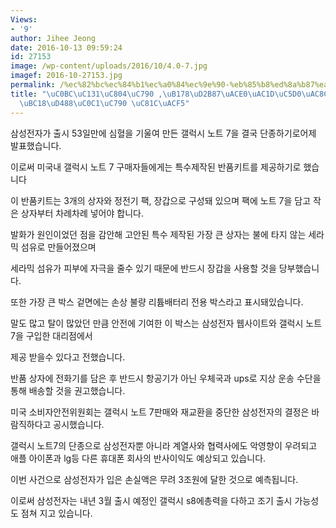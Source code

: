 ```yaml
---
Views:
- '9'
author: Jihee Jeong
date: 2016-10-13 09:59:24
id: 27153
image: /wp-content/uploads/2016/10/4.0-7.jpg
imagef: 2016-10-27153.jpg
permalink: /%ec%82%bc%ec%84%b1%ec%a0%84%ec%9e%90-%eb%85%b8%ed%8a%b87%ea%b3%a0%ea%b0%9d%ec%97%90%ea%b2%8c-%ed%8a%b9%ec%88%98%eb%b0%98%ed%92%88%ec%83%81%ec%9e%90-%ec%a0%9c%ea%b3%b5/
title: "\uC0BC\uC131\uC804\uC790 ,\uB178\uD2B87\uACE0\uAC1D\uC5D0\uAC8C \uD2B9\uC218\
  \uBC18\uD488\uC0C1\uC790 \uC81C\uACF5"
---
```


삼성전자가 출시 53일만에 심혈을 기울여 만든 갤럭시 노트 7을 결국 단종하기로어제 발표했습니다.

이로써 미국내 갤럭시 노트 7 구매자들에게는 특수제작된 반품키트를 제공하기로 했습니다

이 반품키트는 3개의 상자와 정전기 팩, 장갑으로 구성돼 있으며 팩에 노트 7을 담고 작은 상자부터 차례차례 넣어야 합니다.

발화가 원인이었던 점을 감안해 고안된 특수 제작된 가장 큰 상자는 불에 타지 않는 세라믹 섬유로 만들어졌으며
  
세라믹 섬유가 피부에 자극을 줄수 있기 때문에 반드시 장갑을 사용할 것을 당부했습니다.

또한 가장 큰 박스 겉면에는 손상 불량 리튬배터리 전용 박스라고 표시돼있습니다.

말도 많고 탈이 많았던 만큼 안전에 기여한 이 박스는 삼성전자 웹사이트와 갤럭시 노트7을 구입한 대리점에서
  
제공 받을수 있다고 전했습니다.

반품 상자에 전화기를 담은 후 반드시 항공기가 아닌 우체국과 ups로 지상 운송 수단을 통해 배송할 것을 권고했습니다.

미국 소비자안전위원회는 갤럭시 노트 7판매와 재교환을 중단한 삼성전자의 결정은 바람직하다고 공시했습니다.

갤럭시 노트7의 단종으로 삼성전자뿐 아니라 계열사와 협력사에도 악영향이 우려되고 애플 아이폰과 lg등 다른 휴대폰 회사의 반사이익도 예상되고 있습니다.

이번 사건으로 삼성전자가 입은 손실액은 무려 3조원에 달한 것으로 예측됩니다.

이로써 삼성전자는 내년 3월 출시 예정인 갤럭시 s8에총력을 다하고 조기 출시 가능성도 점쳐 지고 있습니다.